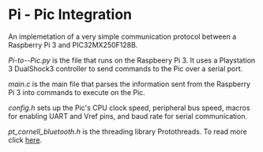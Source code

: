 # Pi - Pic Integration

An implemetation of a very simple communication protocol between a Raspberry Pi 3 and PIC32MX250F128B.

*Pi-to--Pic.py* is the file that runs on the Raspbeery Pi 3. It uses a Playstation 3 DualShock3 controller to send commands to the Pic over a serial port.

*main.c* is the main file that parses the information sent from the Raspberry Pi 3 into commands to execute on the Pic.

*config.h* sets up the Pic's CPU clock speed, peripheral bus speed, macros for enabling UART and Vref pins, and baud rate for serial communication.

*pt_cornell_bluetooth.h* is the threading library Protothreads. To read more click [here](http://people.ece.cornell.edu/land/courses/ece4760/PIC32/index_Protothreads.html).
